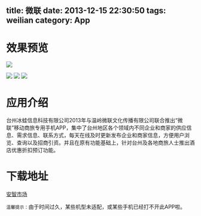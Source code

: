 title: 微联
date: 2013-12-15 22:30:50
tags: weilian
category: App
---

# 效果预览
![](http://7q5c2h.com1.z0.glb.clouddn.com/goufangche1.jpg)
<!--more-->
![](http://7q5c2h.com1.z0.glb.clouddn.com/goufangche2.jpg)
![](http://7q5c2h.com1.z0.glb.clouddn.com/goufangche3.jpg)
![](http://7q5c2h.com1.z0.glb.clouddn.com/goufangche4.jpg)

# 应用介绍 
台州冰蛙信息科技有限公司2013年与温岭微联文化传播有限公司联合推出“微联”移动商旅专用手机APP，集中了台州地区各个领域内不同企业和商家的供应信息、需求信息、联系方式，每天在线及时更新发布企业和商家信息，方便用户浏览、查询以及招商引资。并且在原有功能基础上，针对台州及各地商旅人士推出酒店优惠折扣预订功能。

# 下载地址
[安智市场](http://www.anzhi.com/soft_1581560.html)

`温馨提示：`由于时间过久，某些机型未适配，或某些手机已经打不开此APP啦。